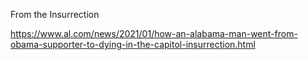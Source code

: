 From the Insurrection


https://www.al.com/news/2021/01/how-an-alabama-man-went-from-obama-supporter-to-dying-in-the-capitol-insurrection.html
